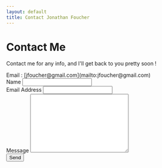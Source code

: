 ```yaml
---
layout: default
title: Contact Jonathan Foucher
---
```


<div id="contact">
  <h1 class="pageTitle">Contact Me</h1>
  <div class="contactContent">
    <p class="intro">Contact me for any info, and I'll get back to you pretty soon !</p>
    Email : [jfoucher@gmail.com](mailto:jfoucher@gmail.com)
  </div>
  <form action="http://formspree.io/jfoucher@gmail.com" method="POST">
    <label for="name">Name</label>    
    <input type="text" id="name" name="name" class="full-width"><br>
    <label for="email">Email Address</label>
    <input type="email" id="email" name="_replyto" class="full-width"><br>
    <label for="message">Message</label>
    <textarea name="message" id="message" cols="30" rows="10" class="full-width"></textarea><br>
    <input type="submit" value="Send" class="button">
  </form>
</div>
